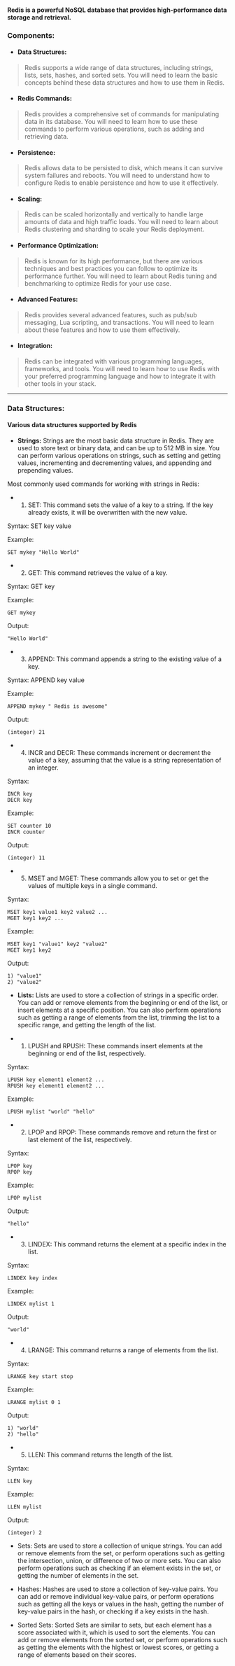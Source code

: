 #### Redis is a powerful NoSQL database that provides high-performance data storage and retrieval. 

### Components:

* #### Data Structures:
> Redis supports a wide range of data structures, including strings, lists, sets, hashes, and sorted sets. You will need to learn the basic concepts behind these data structures and how to use them in Redis.

* #### Redis Commands: 
> Redis provides a comprehensive set of commands for manipulating data in its database. You will need to learn how to use these commands to perform various operations, such as adding and retrieving data.

* #### Persistence: 
> Redis allows data to be persisted to disk, which means it can survive system failures and reboots. You will need to understand how to configure Redis to enable persistence and how to use it effectively.

* #### Scaling: 
> Redis can be scaled horizontally and vertically to handle large amounts of data and high traffic loads. You will need to learn about Redis clustering and sharding to scale your Redis deployment.

* #### Performance Optimization: 
> Redis is known for its high performance, but there are various techniques and best practices you can follow to optimize its performance further. You will need to learn about Redis tuning and benchmarking to optimize Redis for your use case.

* #### Advanced Features: 
> Redis provides several advanced features, such as pub/sub messaging, Lua scripting, and transactions. You will need to learn about these features and how to use them effectively.

* #### Integration: 
> Redis can be integrated with various programming languages, frameworks, and tools. You will need to learn how to use Redis with your preferred programming language and how to integrate it with other tools in your stack.


---
### Data Structures:
#### Various data structures supported by Redis

* **Strings:** Strings are the most basic data structure in Redis. They are used to store text or binary data, and can be up to 512 MB in size. You can perform various operations on strings, such as setting and getting values, incrementing and decrementing values, and appending and prepending values.

Most commonly used commands for working with strings in Redis:

* 1. SET: This command sets the value of a key to a string. If the key already exists, it will be overwritten with the new value.

Syntax: SET key value

Example:

```redis
SET mykey "Hello World"
```

* 2. GET: This command retrieves the value of a key.

Syntax: GET key

Example:
```redis
GET mykey
```
Output:
```redis
"Hello World"
```

* 3. APPEND: This command appends a string to the existing value of a key.

Syntax: APPEND key value

Example:
```redis
APPEND mykey " Redis is awesome"
```

Output:
```redis
(integer) 21
```

* 4. INCR and DECR: These commands increment or decrement the value of a key, assuming that the value is a string representation of an integer.

Syntax:
```redis
INCR key
DECR key
```

Example:
```redis
SET counter 10
INCR counter
```

Output:
```redis
(integer) 11
```

* 5. MSET and MGET: These commands allow you to set or get the values of multiple keys in a single command.

Syntax:
```redis
MSET key1 value1 key2 value2 ...
MGET key1 key2 ...
```

Example:

```redis
MSET key1 "value1" key2 "value2"
MGET key1 key2
```

Output:
```redis
1) "value1"
2) "value2"
```


* **Lists:** Lists are used to store a collection of strings in a specific order. You can add or remove elements from the beginning or end of the list, or insert elements at a specific position. You can also perform operations such as getting a range of elements from the list, trimming the list to a specific range, and getting the length of the list.

* 1. LPUSH and RPUSH: These commands insert elements at the beginning or end of the list, respectively.

Syntax:
```redis
LPUSH key element1 element2 ...
RPUSH key element1 element2 ...
```

Example:
```redis
LPUSH mylist "world" "hello"
```

* 2. LPOP and RPOP: These commands remove and return the first or last element of the list, respectively.

Syntax:
```redis
LPOP key
RPOP key
```

Example:

```redis
LPOP mylist
```

Output:
```redis
"hello"
```

* 3. LINDEX: This command returns the element at a specific index in the list.

Syntax:
```redis
LINDEX key index
```

Example:
```redis
LINDEX mylist 1
```

Output:
```redis
"world"
```

* 4. LRANGE: This command returns a range of elements from the list.

Syntax:
```redis
LRANGE key start stop
```

Example:
```redis
LRANGE mylist 0 1
```

Output:
```redis
1) "world"
2) "hello"
```

* 5. LLEN: This command returns the length of the list.

Syntax:
```redis
LLEN key
```

Example:
```redis
LLEN mylist
```

Output:
```redis
(integer) 2
```

* Sets: Sets are used to store a collection of unique strings. You can add or remove elements from the set, or perform operations such as getting the intersection, union, or difference of two or more sets. You can also perform operations such as checking if an element exists in the set, or getting the number of elements in the set.

* Hashes: Hashes are used to store a collection of key-value pairs. You can add or remove individual key-value pairs, or perform operations such as getting all the keys or values in the hash, getting the number of key-value pairs in the hash, or checking if a key exists in the hash.

* Sorted Sets: Sorted Sets are similar to sets, but each element has a score associated with it, which is used to sort the elements. You can add or remove elements from the sorted set, or perform operations such as getting the elements with the highest or lowest scores, or getting a range of elements based on their scores.
